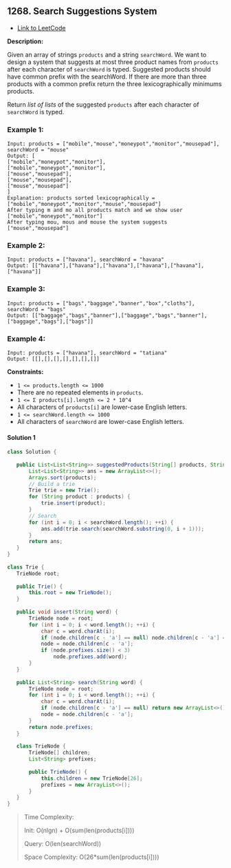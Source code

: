 ## 1268. Search Suggestions System

- [Link to LeetCode](https://leetcode.com/problems/search-suggestions-system/)

**Description:**



Given an array of strings `products` and a string `searchWord`. We want to design a system that suggests at most three product names from `products` after each character of `searchWord` is typed. Suggested products should have common prefix with the searchWord. If there are more than three products with a common prefix return the three lexicographically minimums products.

Return *list of lists* of the suggested `products` after each character of `searchWord` is typed. 



<!-- tabs:start -->

### **Example 1:**



```
Input: products = ["mobile","mouse","moneypot","monitor","mousepad"], searchWord = "mouse"
Output: [
["mobile","moneypot","monitor"],
["mobile","moneypot","monitor"],
["mouse","mousepad"],
["mouse","mousepad"],
["mouse","mousepad"]
]
Explanation: products sorted lexicographically = ["mobile","moneypot","monitor","mouse","mousepad"]
After typing m and mo all products match and we show user ["mobile","moneypot","monitor"]
After typing mou, mous and mouse the system suggests ["mouse","mousepad"]
```

### **Example 2:**

```
Input: products = ["havana"], searchWord = "havana"
Output: [["havana"],["havana"],["havana"],["havana"],["havana"],["havana"]]
```

### **Example 3:**

```
Input: products = ["bags","baggage","banner","box","cloths"], searchWord = "bags"
Output: [["baggage","bags","banner"],["baggage","bags","banner"],["baggage","bags"],["bags"]]
```

### **Example 4:**

```
Input: products = ["havana"], searchWord = "tatiana"
Output: [[],[],[],[],[],[],[]]
```



<!-- tabs:end -->



**Constraints:**

- `1 <= products.length <= 1000`
- There are no repeated elements in `products`.
- `1 <= Σ products[i].length <= 2 * 10^4`
- All characters of `products[i]` are lower-case English letters.
- `1 <= searchWord.length <= 1000`
- All characters of `searchWord` are lower-case English letters.



<!-- tabs:start -->

#### **Solution 1**



```java
class Solution {
 
   public List<List<String>> suggestedProducts(String[] products, String searchWord) {
       List<List<String>> ans = new ArrayList<>();
       Arrays.sort(products);
       // Build a trie
       Trie trie = new Trie();
       for (String product : products) {
           trie.insert(product);
       }
       // Search
       for (int i = 0; i < searchWord.length(); ++i) {
           ans.add(trie.search(searchWord.substring(0, i + 1)));
       }
       return ans;
   }
}
 
class Trie {
   TrieNode root;
  
   public Trie() {
       this.root = new TrieNode();
   }
  
   public void insert(String word) {
       TrieNode node = root;
       for (int i = 0; i < word.length(); ++i) {
           char c = word.charAt(i);
           if (node.children[c - 'a'] == null) node.children[c - 'a'] = new TrieNode();
           node = node.children[c - 'a'];
           if (node.prefixes.size() < 3)
               node.prefixes.add(word);
       }
   }
  
   public List<String> search(String word) {
       TrieNode node = root;
       for (int i = 0; i < word.length(); ++i) {
           char c = word.charAt(i);
           if (node.children[c - 'a'] == null) return new ArrayList<>();
           node = node.children[c - 'a'];
       }
       return node.prefixes;
   }
  
   class TrieNode {
       TrieNode[] children;
       List<String> prefixes;
 
       public TrieNode() {
           this.children = new TrieNode[26];
           prefixes = new ArrayList<>();
       }
   }
}
```



> Time Complexity:
>
> Init: O(nlgn) + O(sum(len(products[i])))
>
> Query: O(len(searchWord))
>
> Space Complexity: O(26*sum(len(products[i])))

<!-- tabs:end -->



